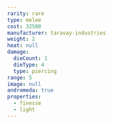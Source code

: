 ```yaml
---
rarity: rare
type: melee
cost: 32500
manufacturer: taravay-industries
weight: 2
heat: null
damage:
  dieCount: 1
  dieType: 4
  type: piercing
range: 5
image: null
andromeda: true
properties:
  - finesse
  - light
---
```

